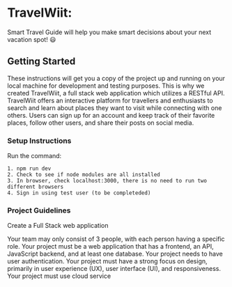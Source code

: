 # TravelWiit: 
Smart Travel Guide will help you make smart decisions about your next vacation spot! :smiley:

## Getting Started 

These instructions will get you a copy of the project up and running on your local machine for development and testing purposes. 
This is why we created TravelWiit, a full stack web application which utilizes a RESTful API. TravelWiit offers an interactive platform for travellers and enthusiasts to search and learn about places they want to visit while connecting with one others. 
Users can sign up for an account and keep track of their favorite places, follow other users, and share their posts on social media.

### Setup Instructions

Run the command: 
```
1. npm run dev
2. Check to see if node modules are all installed
3. In browser, check localhost:3000, there is no need to run two different browsers
4. Sign in using test user (to be completeded)
```
### Project Guidelines

Create a Full Stack web application

Your team may only consist of 3 people, with each person having a specific role.
Your project must be a web application that has a frontend, an API, JavaScript backend, and at least one database.
Your project needs to have user authentication.
Your project must have a strong focus on design, primarily in user experience (UX), user interface (UI), and responsiveness.
Your project must use cloud service



